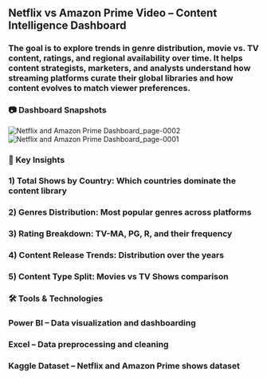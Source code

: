 ## Netflix vs Amazon Prime Video – Content Intelligence Dashboard
###  The goal is to explore trends in genre distribution, movie vs. TV content, ratings, and regional availability over time. It helps content strategists, marketers, and analysts understand how streaming platforms curate their global libraries and how content evolves to match viewer preferences.

### 📷 Dashboard Snapshots
![Netflix and Amazon Prime Dashboard_page-0002](https://github.com/user-attachments/assets/4631942a-355e-4cd5-ac69-de40514d5e79)
![Netflix and Amazon Prime Dashboard_page-0001](https://github.com/user-attachments/assets/42fdd7e0-fa2e-43b6-8863-0143e1ee70f2)

### 📌 Key Insights
### 1) Total Shows by Country: Which countries dominate the content library

### 2) Genres Distribution: Most popular genres across platforms

### 3) Rating Breakdown: TV-MA, PG, R, and their frequency

### 4) Content Release Trends: Distribution over the years

### 5) Content Type Split: Movies vs TV Shows comparison

### 🛠️ Tools & Technologies
### Power BI – Data visualization and dashboarding

### Excel – Data preprocessing and cleaning

### Kaggle Dataset – Netflix and Amazon Prime shows dataset





